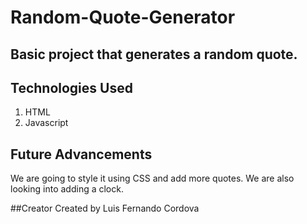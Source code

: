 # Random-Quote-Generator
## Basic project that generates a random quote.

## Technologies Used
1. HTML
2. Javascript

## Future Advancements
We are going to style it using CSS and add more quotes.
We are also looking into adding a clock.

##Creator
Created by Luis Fernando Cordova
